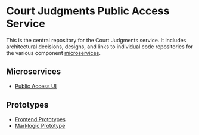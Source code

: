 # Court Judgments Public Access Service

This is the central repository for the Court Judgments service. It includes architectural decisions, designs, and links to individual code repositories for the various component [microservices](doc/adr/0002-use-a-microservice-architecture.md).

## Microservices

* [Public Access UI](https://github.com/nationalarchives/ds-judgments-public-ui/)

## Prototypes

* [Frontend Prototypes](https://github.com/nationalarchives/ds-judgments-frontend)
* [Marklogic Prototype](https://github.com/mangiafico/tna-judgments-website)
